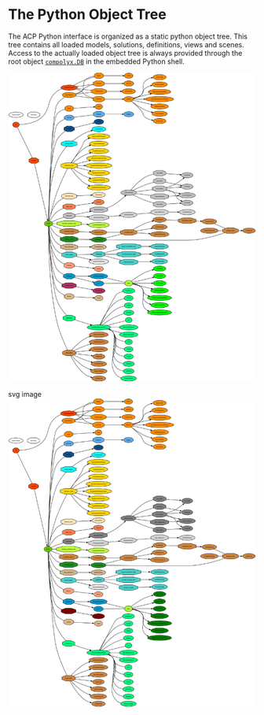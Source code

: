 # The Python Object Tree

The ACP Python interface is organized as a static python object tree.
This tree contains all loaded models, solutions, definitions, views and scenes.
Access to the actually loaded object tree is always provided through the root object [`compolyx.DB`](db_database.md#compolyx.DB) in the embedded Python shell.

![img](./acp-tree.png)

svg image
![img](./acp-graph.svg)
